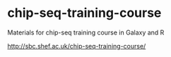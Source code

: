 # chip-seq-training-course
Materials for chip-seq training course in Galaxy and R

http://sbc.shef.ac.uk/chip-seq-training-course/
